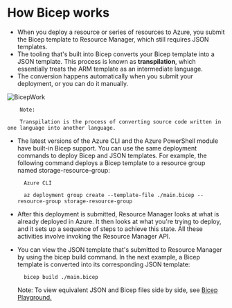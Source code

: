 # How Bicep works

- When you deploy a resource or series of resources to Azure, you submit the Bicep template to Resource Manager, which still requires JSON templates. 
- The tooling that's built into Bicep converts your Bicep template into a JSON template. This process is known as <b>transpilation</b>, which essentially treats the ARM template as an intermediate language. 
- The conversion happens automatically when you submit your deployment, or you can do it manually.


<img src="https://docs.microsoft.com/en-us/learn/modules/includes/media/bicep-to-json.png" alt="BicepWork" style="text-align:center: 10px;" />
    

        Note:

        Transpilation is the process of converting source code written in one language into another language.


- The latest versions of the Azure CLI and the Azure PowerShell module have built-in Bicep support. You can use the same deployment commands to deploy Bicep and JSON templates. For example, the following command deploys a Bicep template to a resource group named storage-resource-group:

        Azure CLI

        az deployment group create --template-file ./main.bicep --resource-group storage-resource-group


- After this deployment is submitted, Resource Manager looks at what is already deployed in Azure. It then looks at what you're trying to deploy, and it sets up a sequence of steps to achieve this state. All these activities involve invoking the Resource Manager API.


- You can view the JSON template that's submitted to Resource Manager by using the bicep build command. In the next example, a Bicep template is converted into its corresponding JSON template:

        bicep build ./main.bicep


    Note: To view equivalent JSON and Bicep files side by side, see [Bicep Playground.](https://aka.ms/bicepdemo/)
